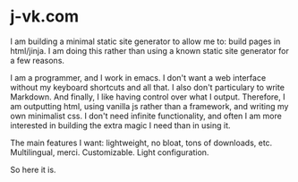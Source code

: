 # j-vk.com

I am building a minimal static site generator to allow me to: build pages in html/jinja. I am doing this rather than using a known static site generator for a few reasons.

I am a programmer, and I work in emacs. I don't want a web interface without my keyboard shortcuts and all that. I also don't particulary to write Markdown. And finally, I like having control over what I output. Therefore, I am outputting html, using vanilla js rather than a framework, and writing my own minimalist css. I don't need infinite functionality, and often I am more interested in building the extra magic I need than in using it.

The main features I want: lightweight, no bloat, tons of downloads, etc. Multilingual, merci. Customizable. Light configuration.

So here it is.
